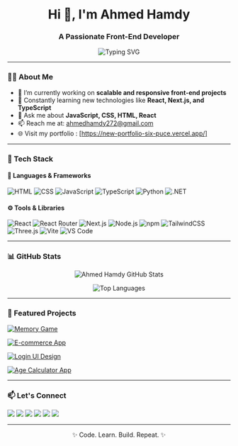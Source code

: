 <h1 align="center">Hi 👋, I'm Ahmed Hamdy</h1>
<h3 align="center">A Passionate Front-End Developer</h3>

<p align="center">
  <img src="https://readme-typing-svg.herokuapp.com?font=Fira+Code&weight=500&pause=1000&color=36BCF7&width=435&lines=Turning+Ideas+Into+Interactive+UIs;Delivering+Clean+and+Responsive+Web+Experiences" alt="Typing SVG" />
</p>

---

### 🧑‍💻 About Me

- 🔭 I’m currently working on **scalable and responsive front-end projects**
- 🌱 Constantly learning new technologies like **React, Next.js, and TypeScript**
- 💬 Ask me about **JavaScript, CSS, HTML, React**
- 📫 Reach me at: [ahmedhamdy272@gmail.com](mailto:ahmedhamdy272@gmail.com)
- 🌐 Visit my portfolio : [https://new-portfolio-six-puce.vercel.app/]

---

### 🚀 Tech Stack

#### 🧠 Languages & Frameworks

![HTML](https://img.shields.io/badge/-HTML5-E34F26?style=flat&logo=html5&logoColor=white)
![CSS](https://img.shields.io/badge/-CSS3-1572B6?style=flat&logo=css3)
![JavaScript](https://img.shields.io/badge/-JavaScript-F7DF1E?style=flat&logo=javascript&logoColor=000)
![TypeScript](https://img.shields.io/badge/-TypeScript-3178C6?style=flat&logo=typescript)
![Python](https://img.shields.io/badge/-Python-3776AB?style=flat&logo=python&logoColor=white)
![.NET](https://img.shields.io/badge/-.NET-512BD4?style=flat&logo=dotnet&logoColor=white)

#### ⚙️ Tools & Libraries

![React](https://img.shields.io/badge/-React-61DAFB?style=flat&logo=react)
![React Router](https://img.shields.io/badge/-React_Router-CA4245?style=flat&logo=react-router)
![Next.js](https://img.shields.io/badge/-Next.js-000?style=flat&logo=next.js)
![Node.js](https://img.shields.io/badge/-Node.js-339933?style=flat&logo=node.js)
![npm](https://img.shields.io/badge/-npm-CB3837?style=flat&logo=npm)
![TailwindCSS](https://img.shields.io/badge/-TailwindCSS-38B2AC?style=flat&logo=tailwind-css)
![Three.js](https://img.shields.io/badge/-Three.js-000000?style=flat&logo=three.js)
![Vite](https://img.shields.io/badge/-Vite-646CFF?style=flat&logo=vite)
![VS Code](https://img.shields.io/badge/-VS%20Code-007ACC?style=flat&logo=visual-studio-code)

---

### 📊 GitHub Stats

<p align="center">
  <img src="https://github-readme-stats.vercel.app/api?username=ahmedhamdy272&show_icons=true&theme=radical&hide_border=true" alt="Ahmed Hamdy GitHub Stats" />
</p>

<p align="center">
  <img src="https://github-readme-stats.vercel.app/api/top-langs/?username=ahmedhamdy272&layout=compact&theme=radical&hide_border=true" alt="Top Languages" />
</p>

---

### 📌 Featured Projects

[![Memory Game](https://github-readme-stats.vercel.app/api/pin/?username=ahmedhamdy272&repo=memory-game&theme=radical)](https://ahmedhamdy272.github.io/Nike/)

[![E-commerce App](https://github-readme-stats.vercel.app/api/pin/?username=ahmedhamdy272&repo=e-commerce-app&theme=radical)](https://ahmedhamdy272.github.io/react/)

[![Login UI Design](https://github-readme-stats.vercel.app/api/pin/?username=ahmedhamdy272&repo=login-ui&theme=radical)](https://github.com/space/space‑6r3a.git)

[![Age Calculator App](https://github-readme-stats.vercel.app/api/pin/?username=ahmedhamdy272&repo=age-calculator-app&theme=radical)](https://ahmedhamdy272.github.io/new-app/)

---

### 📫 Let's Connect

<p>
  <a href="https://www.linkedin.com/in/ahmedhamdy272/" target="_blank"><img src="https://img.shields.io/badge/-Ahmed%20Hamdy-blue?style=flat&logo=linkedin&logoColor=white" /></a>
  <a href="mailto:ahmedhamdy272@gmail.com"><img src="https://img.shields.io/badge/-Email-red?style=flat&logo=gmail&logoColor=white" /></a>
  <a href="https://github.com/ahmedhamdy272" target="_blank"><img src="https://img.shields.io/badge/-GitHub-000?style=flat&logo=github&logoColor=white" /></a>
  <a href="https://www.facebook.com/share/16TtuVmdTb/" target="_blank"><img src="https://img.shields.io/badge/-Facebook-1877F2?style=flat&logo=facebook&logoColor=white" /></a>
  <a href="https://x.com/AhmedHa87740668?t=aCCFApMn8hnHGt7cR1gc-g&s=09" target="_blank"><img src="https://img.shields.io/badge/-X-000000?style=flat&logo=twitter&logoColor=white" /></a>
  <a href="https://www.instagram.com/ah_med.ham_dy?igsh=MWE4cnZ4NzQwbnk2MQ==" target="_blank"><img src="https://img.shields.io/badge/-Instagram-E4405F?style=flat&logo=instagram&logoColor=white" /></a>
</p>

---

<p align="center">✨ Code. Learn. Build. Repeat. ✨</p>
